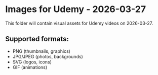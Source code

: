 # Images for Udemy - 2026-03-27

This folder will contain visual assets for Udemy videos on 2026-03-27.

## Supported formats:
- PNG (thumbnails, graphics)
- JPG/JPEG (photos, backgrounds)
- SVG (logos, icons)
- GIF (animations)
